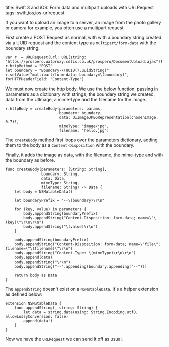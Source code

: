 title: Swift 3 and iOS: Form data and multipart uploads with URLRequest
tags: swift,ios,ios-urlrequest

If you want to upload an image to a server, an image from the photo gallery or camera for example, you often use a multipart request.

First create a POST Request as normal, with with a boundary string created via a UUID request and the content type as `multipart/form-data` with the boundary string. 

    var r  = URLRequest(url: URL(string: "https://prospero.uatproxy.cdlis.co.uk/prospero/DocumentUpload.ajax")!)
    r.httpMethod = "POST"
    let boundary = "Boundary-\(UUID().uuidString)"
    r.setValue("multipart/form-data; boundary=\(boundary)", forHTTPHeaderField: "Content-Type")

We must now create the http body. We use the below function, passing in parameters as a dictionary with strings, the boundary string we created, data from the UIImage, a mime-type and the filename for the image.

    r.httpBody = createBody(parameters: params,
                            boundary: boundary,
                            data: UIImageJPEGRepresentation(chosenImage, 0.7)!,
                            mimeType: "image/jpg",
                            filename: "hello.jpg")

The `createBody` method first loops over the parameters dictionary, adding them to the body as a `Content-Disposition` with the boundary.

Finally, it adds the image as data, with the filename, the mime-type and with the boundary as before.

    func createBody(parameters: [String: String],
                    boundary: String,
                    data: Data,
                    mimeType: String,
                    filename: String) -> Data {
        let body = NSMutableData()
        
        let boundaryPrefix = "--\(boundary)\r\n"
        
        for (key, value) in parameters {
            body.appendString(boundaryPrefix)
            body.appendString("Content-Disposition: form-data; name=\"\(key)\"\r\n\r\n")
            body.appendString("\(value)\r\n")
        }
        
        body.appendString(boundaryPrefix)
        body.appendString("Content-Disposition: form-data; name=\"file\"; filename=\"\(filename)\"\r\n")
        body.appendString("Content-Type: \(mimeType)\r\n\r\n")
        body.append(data)
        body.appendString("\r\n")
        body.appendString("--".appending(boundary.appending("--")))
        
        return body as Data
    }

The `appendString` doesn't exist on a `NSMutableData`. It's a helper extension as defined below:

    extension NSMutableData {
        func appendString(_ string: String) {
            let data = string.data(using: String.Encoding.utf8, allowLossyConversion: false)
            append(data!)
        }
    }

Now we have the `URLRequest` we can send it off as usual.
